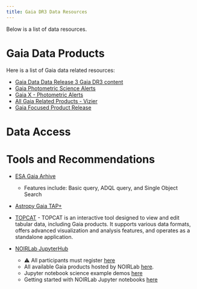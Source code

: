 ```yaml
---
title: Gaia DR3 Data Resources
---
```


Below is a list of data resources.

# Gaia Data Products
Here is a list of Gaia data related resources:
- [Gaia Data Data Release 3 Gaia DR3 content](https://www.cosmos.esa.int/web/gaia/dr3)
- [Gaia Photometric Science Alerts](http://gsaweb.ast.cam.ac.uk/alerts/home)
- [Gaia X - Photometric Alerts](http://gsaweb.ast.cam.ac.uk/alerts/gaiax/)
- [All Gaia Related Products - Vizier](https://vizier.cds.unistra.fr/viz-bin/VizieR-2)
- [Gaia Focused Product Release](https://www.cosmos.esa.int/web/gaia/focused-product-release)

# Data Access



# Tools and Recommendations

- [ESA Gaia Arhive](https://gea.esac.esa.int/archive/)
  - Features include: Basic query, ADQL query, and Single Object Search

- [Astropy Gaia TAP+](https://astroquery.readthedocs.io/en/latest/gaia/gaia.html)

- [TOPCAT](https://www.star.bris.ac.uk/~mbt/topcat/) - TOPCAT is an interactive tool designed to view and edit tabular data, including Gaia products. It supports various data formats, offers advanced visualization and analysis features, and operates as a standalone application.

- [NOIRLab JupyterHub](https://datalab.noirlab.edu)
  - :warning: All participants must register [here](https://datalab.noirlab.edu/account/register.html)
  - All available Gaia products hosted by NOIRLab [here](https://datalab.noirlab.edu/gaia.php).
  - Jupyter notebook science example demos [here](https://datalab.noirlab.edu/docs/manual/UsingAstroDataLab/ScienceExamples/index.html)
  - Getting started with NOIRLab Jupyter notebooks [here](https://datalab.noirlab.edu/docs/manual/UsingAstroDataLab/JupyterNotebooks/JupyterNotebooks.html#sec-jupyternotebooks)
